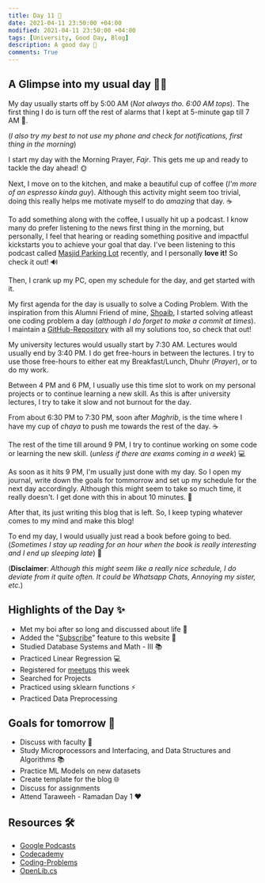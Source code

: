 ```yaml
---
title: Day 11 🐪
date: 2021-04-11 23:50:00 +04:00
modified: 2021-04-11 23:50:00 +04:00
tags: [University, Good Day, Blog]
description: A good day 💛
comments: True
---
```


## A Glimpse into my usual day 👨‍🚀

My day usually starts off by 5:00 AM (*Not always tho. 6:00 AM tops*). The first thing I do is turn off the rest of alarms that I kept at 5-minute gap till 7 AM 👀.

(*I also try my best to not use my phone and check for notifications, first thing in the morning*)

I start my day with the Morning Prayer, *Fajr*. This gets me up and ready to tackle the day ahead! 🌞

Next, I move on to the kitchen, and make a beautiful cup of coffee (*I'm more of an espresso kinda guy*). Although this activity might seem too trivial, doing this really helps me motivate myself to do *amazing* that day. ☕️

To add something along with the coffee, I usually hit up a podcast. I know many do prefer listening to the news first thing in the morning, but personally, I feel that hearing or reading something positive and impactful kickstarts you to achieve your goal that day. I've been listening to this podcast called [Masjid Parking Lot](https://podcasts.google.com/feed/aHR0cHM6Ly9mZWVkcy5zb3VuZGVyLmZtLzU1OTEvcnNzLnhtbA?sa=X&ved=2ahUKEwj4x8yA_fbvAhUT0YUKHfNpDUIQ9sEGegQIARAD) recently, and I personally **love it!** So check it out! 🔊

Then, I crank up my PC, open my schedule for the day, and get started with it.

My first agenda for the day is usually to solve a Coding Problem. With the inspiration from this Alumni Friend of mine, [Shoaib](https://github.com/Mohammed-Shoaib), I started solving atleast one coding problem a day (*although I do forget to make a commit at times*). I maintain a [GitHub-Repository](https://github.com/abxhr/Coding-Problems) with all my solutions too, so check that out!

My university lectures would usually start by 7:30 AM. Lectures would usually end by 3:40 PM. I do get free-hours in between the lectures. I try to use those free-hours to either eat my Breakfast/Lunch, Dhuhr (*Prayer*), or to do my work.

Between 4 PM and 6 PM, I usually use this time slot to work on my personal projects or to continue learning a new skill. As this is after university lectures, I try to take it slow and not burnout for the day.

From about 6:30 PM to 7:30 PM, soon after *Maghrib*, is the time where I have my cup of *chaya* to push me towards the rest of the day. ☕️

The rest of the time till around 9 PM, I try to continue working on some code or learning the new skill. (*unless if there are exams coming in a week*) 💻

As soon as it hits 9 PM, I'm usually just done with my day. So I open my journal, write down the goals for tommorrow and set up my schedule for the next day accordingly. Although this might seem to take so much time, it really doesn't. I get done with this in about 10 minutes. 💯

After that, its just writing this blog that is left. So, I keep typing whatever comes to my mind and make this blog!

To end my day, I would usually just read a book before going to bed. (*Sometimes I stay up reading for an hour when the book is really interesting and I end up sleeping late*) 📖

(**Disclaimer**: *Although this might seem like a really nice schedule, I do deviate from it quite often. It could be Whatsapp Chats, Annoying my sister, etc.*) 

## Highlights of the Day ✨
- Met my boi after so long and discussed about life 💭
- Added the "[Subscribe](https://abxhr-learning.vercel.app/subscribe/)" feature to this website 🎉
- Studied Database Systems and Math - III 📚
- Practiced Linear Regression 💻
- Registered for [meetups](https//meetup.com) this week
- Searched for Projects
- Practiced using sklearn functions ⚡️
- Practiced Data Preprocessing

## Goals for tomorrow 📝
- Discuss with faculty 💭
- Study Microprocessors and Interfacing, and Data Structures and Algorithms 📚
- Practice ML Models on new datasets
- Create template for the blog 🌐
- Discuss for assignments
- Attend Taraweeh - Ramadan Day 1 ❤️

## Resources 🛠
- [Google Podcasts](https://podcasts.google.com/)
- [Codecademy](https://www.codecademy.com)
- [Coding-Problems](https://github.com/abxhr/Coding-Problems)
- [OpenLib.cs](https://github.com/acmbpdc/openlib.cs)
